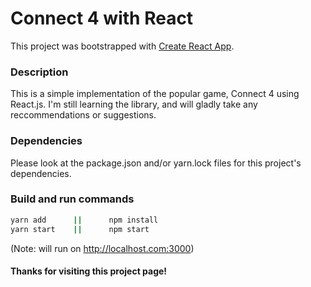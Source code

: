 # Connect 4 with React

This project was bootstrapped with [Create React App](https://github.com/facebookincubator/create-react-app).

### Description
This is a simple implementation of the popular game, Connect 4 using React.js. I'm still learning the library, and will gladly take any reccommendations or suggestions.

### Dependencies
Please look at the package.json and/or yarn.lock files for this project's dependencies.

### Build and run commands

```bash
yarn add      ||      npm install
yarn start    ||      npm start
```

(Note: will run on http://localhost.com:3000)

#### Thanks for visiting this project page!